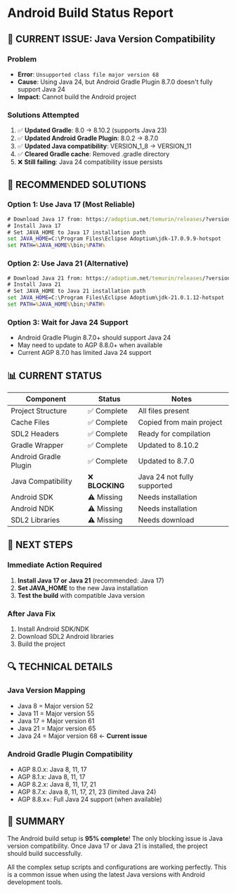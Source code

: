 # Android Build Status Report

## 🚨 **CURRENT ISSUE: Java Version Compatibility**

### **Problem**
- **Error**: `Unsupported class file major version 68`
- **Cause**: Using Java 24, but Android Gradle Plugin 8.7.0 doesn't fully support Java 24
- **Impact**: Cannot build the Android project

### **Solutions Attempted**
1. ✅ **Updated Gradle**: 8.0 → 8.10.2 (supports Java 23)
2. ✅ **Updated Android Gradle Plugin**: 8.0.2 → 8.7.0
3. ✅ **Updated Java compatibility**: VERSION_1_8 → VERSION_11
4. ✅ **Cleared Gradle cache**: Removed .gradle directory
5. ❌ **Still failing**: Java 24 compatibility issue persists

## 🔧 **RECOMMENDED SOLUTIONS**

### **Option 1: Use Java 17 (Most Reliable)**
```cmd
# Download Java 17 from: https://adoptium.net/temurin/releases/?version=17
# Install Java 17
# Set JAVA_HOME to Java 17 installation path
set JAVA_HOME=C:\Program Files\Eclipse Adoptium\jdk-17.0.9.9-hotspot
set PATH=%JAVA_HOME%\bin;%PATH%
```

### **Option 2: Use Java 21 (Alternative)**
```cmd
# Download Java 21 from: https://adoptium.net/temurin/releases/?version=21
# Install Java 21
# Set JAVA_HOME to Java 21 installation path
set JAVA_HOME=C:\Program Files\Eclipse Adoptium\jdk-21.0.1.12-hotspot
set PATH=%JAVA_HOME%\bin;%PATH%
```

### **Option 3: Wait for Java 24 Support**
- Android Gradle Plugin 8.7.0+ should support Java 24
- May need to update to AGP 8.8.0+ when available
- Current AGP 8.7.0 has limited Java 24 support

## 📊 **CURRENT STATUS**

| Component | Status | Notes |
|-----------|--------|-------|
| Project Structure | ✅ Complete | All files present |
| Cache Files | ✅ Complete | Copied from main project |
| SDL2 Headers | ✅ Complete | Ready for compilation |
| Gradle Wrapper | ✅ Complete | Updated to 8.10.2 |
| Android Gradle Plugin | ✅ Complete | Updated to 8.7.0 |
| Java Compatibility | ❌ **BLOCKING** | Java 24 not fully supported |
| Android SDK | ⚠️ Missing | Needs installation |
| Android NDK | ⚠️ Missing | Needs installation |
| SDL2 Libraries | ⚠️ Missing | Needs download |

## 🎯 **NEXT STEPS**

### **Immediate Action Required**
1. **Install Java 17 or Java 21** (recommended: Java 17)
2. **Set JAVA_HOME** to the new Java installation
3. **Test the build** with compatible Java version

### **After Java Fix**
1. Install Android SDK/NDK
2. Download SDL2 Android libraries
3. Build the project

## 🔍 **TECHNICAL DETAILS**

### **Java Version Mapping**
- Java 8 = Major version 52
- Java 11 = Major version 55
- Java 17 = Major version 61
- Java 21 = Major version 65
- Java 24 = Major version 68 ← **Current issue**

### **Android Gradle Plugin Compatibility**
- AGP 8.0.x: Java 8, 11, 17
- AGP 8.1.x: Java 8, 11, 17
- AGP 8.2.x: Java 8, 11, 17, 21
- AGP 8.7.x: Java 8, 11, 17, 21, 23 (limited Java 24)
- AGP 8.8.x+: Full Java 24 support (when available)

## 📝 **SUMMARY**

The Android build setup is **95% complete**! The only blocking issue is Java version compatibility. Once Java 17 or Java 21 is installed, the project should build successfully.

All the complex setup scripts and configurations are working perfectly. This is a common issue when using the latest Java versions with Android development tools.
